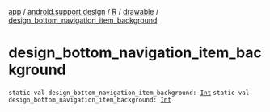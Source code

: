 [app](../../../index.md) / [android.support.design](../../index.md) / [R](../index.md) / [drawable](index.md) / [design_bottom_navigation_item_background](.)

# design_bottom_navigation_item_background

`static val design_bottom_navigation_item_background: `[`Int`](https://kotlinlang.org/api/latest/jvm/stdlib/kotlin/-int/index.html)
`static val design_bottom_navigation_item_background: `[`Int`](https://kotlinlang.org/api/latest/jvm/stdlib/kotlin/-int/index.html)